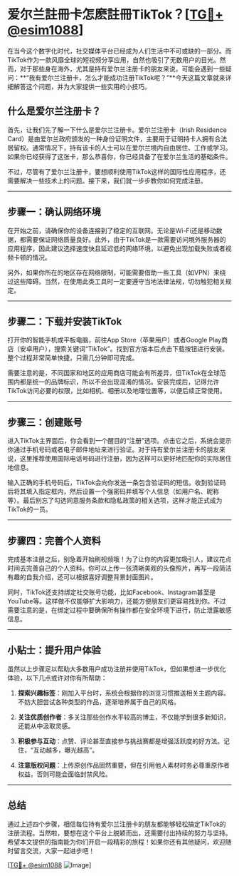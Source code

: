 # 爱尔兰註冊卡怎麽註冊TikTok？[[TG💪+ @esim1088](https://t.me/s/esim1088)]

在当今这个数字化时代，社交媒体平台已经成为人们生活中不可或缺的一部分。而TikTok作为一款风靡全球的短视频分享应用，自然也吸引了无数用户的目光。然而，对于那些身在海外，尤其是持有爱尔兰注册卡的朋友来说，可能会遇到一些疑问：**“我有爱尔兰注册卡，怎么才能成功注册TikTok呢？”**今天这篇文章就来详细解答这个问题，并为大家提供一些实用的小技巧。

## 什么是爱尔兰注册卡？

首先，让我们先了解一下什么是爱尔兰注册卡。爱尔兰注册卡（Irish Residence Card）是由爱尔兰政府颁发的一种身份证明文件，主要用于证明持卡人拥有合法居留权。通常情况下，持有该卡的人士可以在爱尔兰境内自由居住、工作或学习。如果你已经获得了这张卡，那么恭喜你，你已经具备了在爱尔兰生活的基础条件。

不过，尽管有了爱尔兰注册卡，要想顺利使用TikTok这样的国际性应用程序，还需要解决一些技术上的问题。接下来，我们就一步步教你如何完成注册。

---

## 步骤一：确认网络环境

在开始之前，请确保你的设备连接到了稳定的互联网。无论是Wi-Fi还是移动数据，都需要保证网络质量良好。此外，由于TikTok是一款需要访问境外服务器的应用程序，因此建议选择速度快且延迟低的网络环境，以避免出现加载失败或者视频卡顿的情况。

另外，如果你所在的地区存在网络限制，可能需要借助一些工具（如VPN）来绕过这些障碍。当然，在使用此类工具时一定要遵守当地法律法规，切勿触犯相关规定。

---

## 步骤二：下载并安装TikTok

打开你的智能手机或平板电脑，前往App Store（苹果用户）或者Google Play商店（安卓用户），搜索关键词“TikTok”。找到官方版本后点击下载按钮进行安装。整个过程非常简单快捷，只需几分钟即可完成。

需要注意的是，不同国家和地区的应用商店可能会有所差异，但TikTok在全球范围内都是统一的品牌标识，所以不会出现混淆的情况。安装完成后，记得允许TikTok访问必要的权限，比如相机、相册以及地理位置等，以便后续正常使用。

---

## 步骤三：创建账号

进入TikTok主界面后，你会看到一个醒目的“注册”选项。点击它之后，系统会提示你通过手机号码或者电子邮件地址来进行验证。对于持有爱尔兰注册卡的朋友来说，这里推荐使用国际电话号码进行注册，因为这样可以更好地匹配你的实际居住地信息。

输入正确的手机号码后，TikTok会向你发送一条包含验证码的短信。收到验证码后将其填入指定框内，然后设置一个强密码并填写个人信息（如用户名、昵称等）。最后别忘了勾选同意服务条款和隐私政策的相关选项，这样才能正式成为TikTok的一员。

---

## 步骤四：完善个人资料

完成基本注册之后，别急着开始刷视频哦！为了让你的内容更加吸引人，建议花点时间去完善自己的个人资料。你可以上传一张清晰美观的头像照片，再写一段简洁有趣的自我介绍，还可以根据喜好调整背景封面图片。

同时，TikTok还支持绑定社交账号功能，比如Facebook、Instagram甚至是YouTube等。这样做不仅能够扩大影响力，还能方便朋友们更容易找到你。不过需要注意的是，在绑定过程中要确保所有操作都在安全环境下进行，防止泄露敏感信息。

---

## 小贴士：提升用户体验

虽然以上步骤足以帮助大多数用户成功注册并使用TikTok，但如果想进一步优化体验，以下几点或许对你有所帮助：

1. **探索兴趣标签**：刚加入平台时，系统会根据你的浏览习惯推送相关主题内容。不妨大胆尝试各种类型的作品，逐渐培养属于自己的风格。
   
2. **关注优质创作者**：多关注那些创作水平较高的博主，不仅能学到很多新知识，还能从中汲取灵感。
   
3. **积极参与互动**：点赞、评论甚至直接参与挑战赛都是增强活跃度的好方法。记住，“互动越多，曝光越高”。

4. **注意版权问题**：上传原创作品固然重要，但在引用他人素材时务必尊重原作者权益，否则可能会面临封禁风险。

---

## 总结

通过上述四个步骤，相信每位持有爱尔兰注册卡的朋友都能够轻松搞定TikTok的注册流程。当然啦，要想在这个平台上脱颖而出，还需要付出持续的努力与坚持。希望本文提供的指南能为你们开启一段精彩的旅程！如果你还有其他疑问，欢迎随时留言交流，大家一起进步吧！

[[TG💪+ @esim1088](https://t.me/s/esim1088) ![Image](https://i.postimg.cc/4NQfJmqS/Snipaste-2025-05-13-00-14-12.png)]
